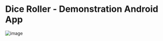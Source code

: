# Dice Roller - Demonstration Android App

![image](https://i.ibb.co/Ws3ms47/Screenshot-20210128-182735.png)
